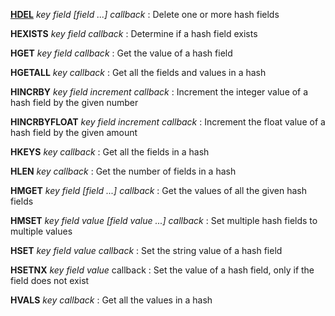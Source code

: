 **[HDEL](hashes/HDEL.md)** *key field [field ...] callback* : Delete one or more hash fields

**HEXISTS** *key field callback* : Determine if a hash field exists

**HGET** *key field callback* : Get the value of a hash field

**HGETALL** *key callback* : Get all the fields and values in a hash

**HINCRBY** *key field increment callback* : Increment the integer value of a hash field by the given number

**HINCRBYFLOAT** *key field increment callback* : Increment the float value of a hash field by the given amount

**HKEYS** *key callback* : Get all the fields in a hash

**HLEN** *key callback* : Get the number of fields in a hash

**HMGET** *key field [field ...] callback* : Get the values of all the given hash fields

**HMSET** *key field value [field value ...] callback* : Set multiple hash fields to multiple values

**HSET** *key field value callback* : Set the string value of a hash field

**HSETNX** *key field value* callback : Set the value of a hash field, only if the field does not exist

**HVALS** *key callback* : Get all the values in a hash